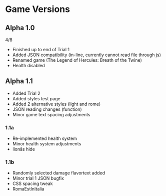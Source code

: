 # Game Versions

## Alpha 1.0
4/8
* Finished up to end of Trial 1
* Added JSON compatibility (in-line, currently cannot read file through js)
* Renamed game (The Legend of Hercules: Breath of the Twine)
* Health disabled

## Alpha 1.1
* Added Trial 2
* Added styles test page
* Added 2 alternative styles (light and rome)
* JSON reading changes (function)
* Minor game text spacing adjustments

### 1.1a
* Re-implemented health system
* Minor health system adjustments
* lionâs hide

### 1.1b
* Randomly selected damage flavortext added
* Minor trial 1 JSON bugfix
* CSS spacing tweak
* RomaEstInItalia